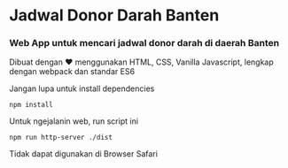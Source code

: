 # Jadwal Donor Darah Banten
### Web App untuk mencari jadwal donor darah di daerah Banten <br>
Dibuat dengan :heart: menggunakan HTML, CSS, Vanilla Javascript, lengkap dengan webpack dan standar ES6

Jangan lupa untuk install dependencies

```
npm install
```

Untuk ngejalanin web, run script ini
```
npm run http-server ./dist
```

Tidak dapat digunakan di Browser Safari

